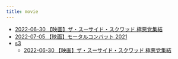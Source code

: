 ```yaml
---
title: movie
---
```



- [2022-06-30 【映画】ザ・スーサイド・スクワッド 極悪党集結](./../../../d/2022/06/30/【映画】ザ・スーサイド・スクワッド_極悪党集結.md)
- [2022-07-05 【映画】モータルコンバット 2021](./../../../d/2022/07/05/【映画】モータルコンバット_2021.md)
- [s3](./s3/index.md)
    - [2022-06-30 【映画】ザ・スーサイド・スクワッド 極悪党集結](./../../../d/2022/06/30/【映画】ザ・スーサイド・スクワッド_極悪党集結.md)





